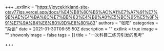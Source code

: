 +++
_extlink = "https://joycekirkland-site-otav77lqs.vercel.app/docs/%E4%B8%80%E6%AC%A1%E7%A7%91%E7%9B%AE%E4%BA%8C%E7%BB%83%E4%B9%A0%E5%BC%95%E5%8F%91%E7%9A%84%E6%80%9D%E8%80%83"
authors = "张阳"
categories = "杂谈"
date = 2021-01-30T06:55:50Z
description = ""
extlink = true
image = ""
showonlyimage = false
tags = []
title = "一次科目二练习引发的思考"

+++
